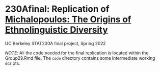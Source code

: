 # 230Afinal: Replication of [Michalopoulos: The Origins of Ethnolinguistic Diversity](https://www.aeaweb.org/articles?id=10.1257/aer.102.4.1508)  

UC Berkeley STAT230A final project, Spring 2022 

*NOTE*: All the code needed for the final replication is located within the Group29.Rmd file. The `code` directory contains some intermediate working scripts.
